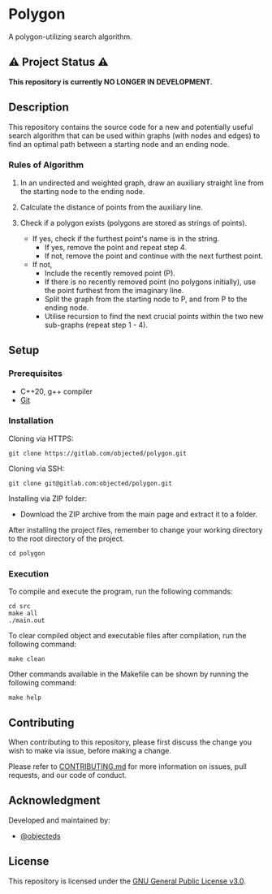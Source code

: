 # Polygon

A polygon-utilizing search algorithm.

## :warning: Project Status :warning:
**This repository is currently NO LONGER IN DEVELOPMENT.**

## Description
This repository contains the source code for a new and potentially useful search algorithm that can be used within graphs (with nodes and edges) to find an optimal path between a starting node and an ending node.

### Rules of Algorithm
1. In an undirected and weighted graph, draw an auxiliary straight line from the starting node to the ending node.

2. Calculate the distance of points from the auxiliary line.

3. Check if a polygon exists (polygons are stored as strings of points).
    - If yes, check if the furthest point's name is in the string.
        - If yes, remove the point and repeat step 4.
        - If not, remove the point and continue with the next furthest point.
    - If not, 
        - Include the recently removed point (P).
        - If there is no recently removed point (no polygons initially), use the point furthest from the imaginary line.
        - Split the graph from the starting node to P, and from P to the ending node.
        - Utilise recursion to find the next crucial points within the two new sub-graphs (repeat step 1 - 4).


## Setup
### Prerequisites
- C++20, g++ compiler
- [Git](https://git-scm.com/downloads)


### Installation
Cloning via HTTPS:

    git clone https://gitlab.com/objected/polygon.git

Cloning via SSH:

    git clone git@gitlab.com:objected/polygon.git

Installing via ZIP folder:
- Download the ZIP archive from the main page and extract it to a folder. 

After installing the project files, remember to change your working directory to the root directory of the project.

    cd polygon

### Execution
To compile and execute the program, run the following commands:

    cd src
    make all
    ./main.out

To clear compiled object and executable files after compilation, run the following command:

    make clean

Other commands available in the Makefile can be shown by running the following command:

    make help


## Contributing
When contributing to this repository, please first discuss the change you wish to make via issue, before making a change. 

Please refer to [CONTRIBUTING.md](./.gitlab/CONTRIBUTING.md) for more information on issues, pull requests, and our code of conduct.

## Acknowledgment
Developed and maintained by:
- [@objecteds](https://github.com/objecteds)


## License
This repository is licensed under the [GNU General Public License v3.0](./LICENSE). 


<!-- 
## Add your files

- [ ] [Create](https://docs.gitlab.com/ee/user/project/repository/web_editor.html#create-a-file) or [upload](https://docs.gitlab.com/ee/user/project/repository/web_editor.html#upload-a-file) files
- [ ] [Add files using the command line](https://docs.gitlab.com/ee/gitlab-basics/add-file.html#add-a-file-using-the-command-line) or push an existing Git repository with the following command:

```
cd existing_repo
git remote add origin https://gitlab.com/objected/polygon.git
git branch -M main
git push -uf origin main
```

## Integrate with your tools

- [ ] [Set up project integrations](https://gitlab.com/objected/polygon/-/settings/integrations)

## Collaborate with your team

- [ ] [Invite team members and collaborators](https://docs.gitlab.com/ee/user/project/members/)
- [ ] [Create a new merge request](https://docs.gitlab.com/ee/user/project/merge_requests/creating_merge_requests.html)
- [ ] [Automatically close issues from merge requests](https://docs.gitlab.com/ee/user/project/issues/managing_issues.html#closing-issues-automatically)
- [ ] [Enable merge request approvals](https://docs.gitlab.com/ee/user/project/merge_requests/approvals/)
- [ ] [Automatically merge when pipeline succeeds](https://docs.gitlab.com/ee/user/project/merge_requests/merge_when_pipeline_succeeds.html)

## Test and Deploy

Use the built-in continuous integration in GitLab.

- [ ] [Get started with GitLab CI/CD](https://docs.gitlab.com/ee/ci/quick_start/index.html)
- [ ] [Analyze your code for known vulnerabilities with Static Application Security Testing(SAST)](https://docs.gitlab.com/ee/user/application_security/sast/)
- [ ] [Deploy to Kubernetes, Amazon EC2, or Amazon ECS using Auto Deploy](https://docs.gitlab.com/ee/topics/autodevops/requirements.html)
- [ ] [Use pull-based deployments for improved Kubernetes management](https://docs.gitlab.com/ee/user/clusters/agent/)
- [ ] [Set up protected environments](https://docs.gitlab.com/ee/ci/environments/protected_environments.html)

***

# Editing this README

When you're ready to make this README your own, just edit this file and use the handy template below (or feel free to structure it however you want - this is just a starting point!).  Thank you to [makeareadme.com](https://www.makeareadme.com/) for this template.

## Suggestions for a good README
Every project is different, so consider which of these sections apply to yours. The sections used in the template are suggestions for most open source projects. Also keep in mind that while a README can be too long and detailed, too long is better than too short. If you think your README is too long, consider utilizing another form of documentation rather than cutting out information.

## Name
Choose a self-explaining name for your project.

## Description
Let people know what your project can do specifically. Provide context and add a link to any reference visitors might be unfamiliar with. A list of Features or a Background subsection can also be added here. If there are alternatives to your project, this is a good place to list differentiating factors.

## Badges
On some READMEs, you may see small images that convey metadata, such as whether or not all the tests are passing for the project. You can use Shields to add some to your README. Many services also have instructions for adding a badge.

## Visuals
Depending on what you are making, it can be a good idea to include screenshots or even a video (you'll frequently see GIFs rather than actual videos). Tools like ttygif can help, but check out Asciinema for a more sophisticated method.

## Installation
Within a particular ecosystem, there may be a common way of installing things, such as using Yarn, NuGet, or Homebrew. However, consider the possibility that whoever is reading your README is a novice and would like more guidance. Listing specific steps helps remove ambiguity and gets people to using your project as quickly as possible. If it only runs in a specific context like a particular programming language version or operating system or has dependencies that have to be installed manually, also add a Requirements subsection.

## Usage
Use examples liberally, and show the expected output if you can. It's helpful to have inline the smallest example of usage that you can demonstrate, while providing links to more sophisticated examples if they are too long to reasonably include in the README.

## Support
Tell people where they can go to for help. It can be any combination of an issue tracker, a chat room, an email address, etc.

## Roadmap
If you have ideas for releases in the future, it is a good idea to list them in the README.

## Contributing
For people who want to make changes to your project, it's helpful to have some documentation on how to get started. Perhaps there is a script that they should run or some environment variables that they need to set. Make these steps explicit. These instructions could also be useful to your future self.

You can also document commands to lint the code or run tests. These steps help to ensure high code quality and reduce the likelihood that the changes inadvertently break something. Having instructions for running tests is especially helpful if it requires external setup, such as starting a Selenium server for testing in a browser.

## Project status
If you have run out of energy or time for your project, put a note at the top of the README saying that development has slowed down or stopped completely. Someone may choose to fork your project or volunteer to step in as a maintainer or owner, allowing your project to keep going. You can also make an explicit request for maintainers.
-->
